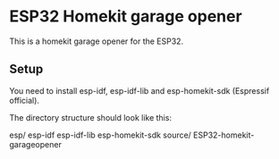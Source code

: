 # ESP32 Homekit garage opener

This is a homekit garage opener for the ESP32.

## Setup

You need to install esp-idf, esp-idf-lib and esp-homekit-sdk (Espressif official).

The directory structure should look like this:

esp/
  esp-idf
  esp-idf-lib
  esp-homekit-sdk
  source/
    ESP32-homekit-garageopener
